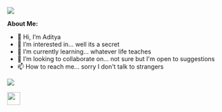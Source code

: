 <div><img src="https://c.tenor.com/RvMZMiTblfQAAAAM/oh-hey-oh-hey-there.gif"/></div>


<b>__About Me__:</b>
- 👋 Hi, I’m Aditya
- 👀 I’m interested in... well its a secret
- 🌱 I’m currently learning... whatever life teaches
- 💞️ I’m looking to collaborate on... not sure but I'm open to suggestions
- 📫 How to reach me... sorry I don't talk to strangers


<p>
<div align="center"><img src="https://github-readme-stats.vercel.app/api?username=imAdityaSatya&theme=city_lights&show_icons=true&hide_border=true" align="left">
</div>  
</p>
<br>

<div>
  <p>
    <a href="https://www.linkedin.com/in/aditya-satya-55174b1a5/"><img src="https://blog-assets.hootsuite.com/wp-content/uploads/2018/09/In-2C-54px-R.png" width="px" height="30px">
    </a>
   </p>
</div>

<!---
imAdityaSatya/imAdityaSatya is a ✨ special ✨ repository because its `README.md` (this file) appears on your GitHub profile.
You can click the Preview link to take a look at your changes.
https://c.tenor.com/RvMZMiTblfQAAAAM/oh-hey-oh-hey-there.gif
--->

